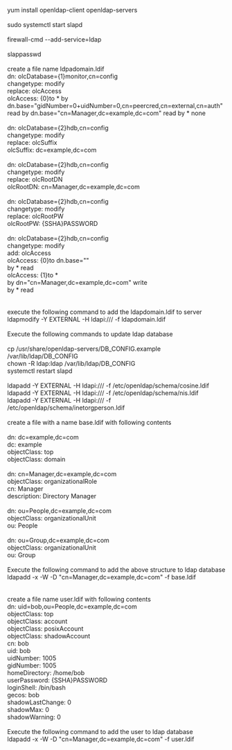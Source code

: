 yum install openldap-client openldap-servers<br>
<br>
sudo systemctl start slapd<br>
<br>
firewall-cmd --add-service=ldap<br>
<br>
slappasswd<br>
<br>
create a file name ldpadomain.ldif<br>
dn: olcDatabase={1}monitor,cn=config<br>
changetype: modify<br>
replace: olcAccess<br>
olcAccess: {0}to * by dn.base="gidNumber=0+uidNumber=0,cn=peercred,cn=external,cn=auth"
  read by dn.base="cn=Manager,dc=example,dc=com" read by * none<br>
<br>
dn: olcDatabase={2}hdb,cn=config<br>
changetype: modify<br>
replace: olcSuffix<br>
olcSuffix: dc=example,dc=com<br>
<br>
dn: olcDatabase={2}hdb,cn=config<br>
changetype: modify<br>
replace: olcRootDN<br>
olcRootDN: cn=Manager,dc=example,dc=com<br>
<br>
dn: olcDatabase={2}hdb,cn=config<br>
changetype: modify<br>
replace: olcRootPW<br>
olcRootPW: {SSHA}PASSWORD<br>
<br>
dn: olcDatabase={2}hdb,cn=config<br>
changetype: modify<br>
add: olcAccess<br>
olcAccess: {0}to dn.base=""<br>
  by * read<br>
olcAccess: {1}to *<br>
  by dn="cn=Manager,dc=example,dc=com" write<br>
  by * read<br>
<br>
<br>
execute the following command to add the ldapdomain.ldif to server<br>
ldapmodify -Y EXTERNAL -H ldapi:/// -f ldapdomain.ldif<br>
<br>
Execute the following commands to update ldap database<br>
<br>
cp /usr/share/openldap-servers/DB_CONFIG.example /var/lib/ldap/DB_CONFIG<br>
chown -R ldap:ldap /var/lib/ldap/DB_CONFIG<br>
systemctl restart slapd<br>
<br>
ldapadd -Y EXTERNAL -H ldapi:/// -f /etc/openldap/schema/cosine.ldif<br>
ldapadd -Y EXTERNAL -H ldapi:/// -f /etc/openldap/schema/nis.ldif<br>
ldapadd -Y EXTERNAL -H ldapi:/// -f /etc/openldap/schema/inetorgperson.ldif<br>
<br>
create a file with a name base.ldif with following contents<br>
<br>
dn: dc=example,dc=com<br>
dc: example<br>
objectClass: top<br>
objectClass: domain<br>
<br>
dn: cn=Manager,dc=example,dc=com<br>
objectClass: organizationalRole<br>
cn: Manager<br>
description: Directory Manager<br>
<br>
dn: ou=People,dc=example,dc=com<br>
objectClass: organizationalUnit<br>
ou: People<br>
<br>
dn: ou=Group,dc=example,dc=com<br>
objectClass: organizationalUnit<br>
ou: Group<br>
<br>
Execute the following command to add the above structure to ldap database<br>
ldapadd -x -W -D "cn=Manager,dc=example,dc=com" -f base.ldif<br>
<br>
<br>
create a file name user.ldif with following contents<br>
dn: uid=bob,ou=People,dc=example,dc=com<br>
objectClass: top<br>
objectClass: account<br>
objectClass: posixAccount<br>
objectClass: shadowAccount<br>
cn: bob<br>
uid: bob<br>
uidNumber: 1005<br>
gidNumber: 1005<br>
homeDirectory: /home/bob<br>
userPassword: {SSHA}PASSWORD<br>
loginShell: /bin/bash<br>
gecos: bob<br>
shadowLastChange: 0<br>
shadowMax: 0<br>
shadowWarning: 0<br>
<br>
Execute the following command to add the user to ldap database<br>
ldapadd -x -W -D "cn=Manager,dc=example,dc=com" -f user.ldif<br>
